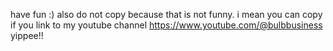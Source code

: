 have fun :)
also do not copy because that is not funny. i mean you can copy if you link to my youtube channel https://www.youtube.com/@bulbbusiness
yippee!!
